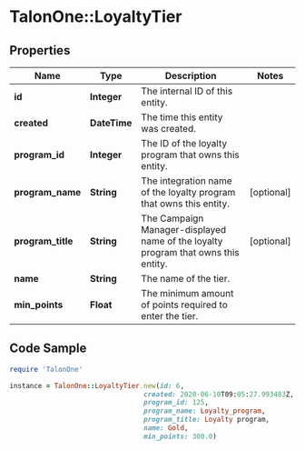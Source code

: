 # TalonOne::LoyaltyTier

## Properties

Name | Type | Description | Notes
------------ | ------------- | ------------- | -------------
**id** | **Integer** | The internal ID of this entity. | 
**created** | **DateTime** | The time this entity was created. | 
**program_id** | **Integer** | The ID of the loyalty program that owns this entity. | 
**program_name** | **String** | The integration name of the loyalty program that owns this entity. | [optional] 
**program_title** | **String** | The Campaign Manager-displayed name of the loyalty program that owns this entity. | [optional] 
**name** | **String** | The name of the tier. | 
**min_points** | **Float** | The minimum amount of points required to enter the tier. | 

## Code Sample

```ruby
require 'TalonOne'

instance = TalonOne::LoyaltyTier.new(id: 6,
                                 created: 2020-06-10T09:05:27.993483Z,
                                 program_id: 125,
                                 program_name: Loyalty_program,
                                 program_title: Loyalty program,
                                 name: Gold,
                                 min_points: 300.0)
```


